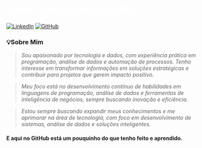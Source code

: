 <h1>
  <a href = "https://www.linkedin.com/in/jader-franca948" style="color: #FFFFFF !important; text-decoration: none; color: inherit;">
    <span> Jader Jesus França Filho</span>
  </a>
</h1>

<i class="devicon-azuresqldatabase-plain colored"></i> <i class="devicon-python-plain-wordmark"></i> <i class="devicon-visualbasic-plain colored"></i>

[![LinkedIn](https://img.shields.io/badge/linkedin-%230077B5.svg?style=for-the-badge&logo=linkedin&logoColor=white)](https://www.linkedin.com/in/jader-franca948)
[![GitHub](https://img.shields.io/badge/GitHub-0077B5?style=for-the-badge&logo=github&logoColor=white)](https://github.com/JaderJFranca)

### 💡Sobre Mim

<i>
 
> Sou apaixonado por tecnologia e dados, com experiência prática em programação, análise de dados e automação de processos. Tenho interesse em transformar informações em soluções estratégicas e contribuir para projetos que gerem impacto positivo.
  
> Meu foco está no desenvolvimento contínuo de habilidades em linguagens de programação, análise de dados e ferramentas de inteligência de negócios, sempre buscando inovação e eficiência.
  
> Estou sempre buscando expandir meus conhecimentos e me aprimorar na área de tecnologia, com foco em desenvolvimento de sistemas, análise de dados e soluções inteligentes.
</i>

#### E aqui no GitHub está um pouquinho do que tenho feito e aprendido.
